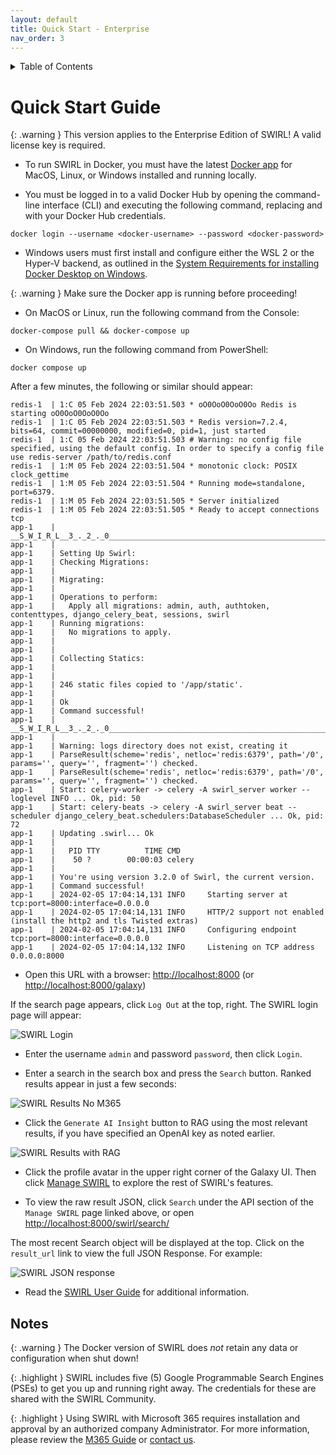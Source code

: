 ```yaml
---
layout: default
title: Quick Start - Enterprise
nav_order: 3
---
```

<details markdown="block">
  <summary>
    Table of Contents
  </summary>
  {: .text-delta }
- TOC
{:toc}
</details>

# Quick Start Guide

{: .warning }
This version applies to the Enterprise Edition of SWIRL! A valid license key is required.

* To run SWIRL in Docker, you must have the latest [Docker app](https://docs.docker.com/get-docker/) for MacOS, Linux, or Windows installed and running locally.

* You must be logged in to a valid Docker Hub by opening the command-line interface (CLI) and executing the following command, replacing <docker-username> and <docker-password> with your Docker Hub credentials.

``` shell
docker login --username <docker-username> --password <docker-password>
```

* Windows users must first install and configure either the WSL 2 or the Hyper-V backend, as outlined in the  [System Requirements for installing Docker Desktop on Windows](https://docs.docker.com/desktop/install/windows-install/#system-requirements).

{: .warning }
Make sure the Docker app is running before proceeding!

* On MacOS or Linux, run the following command from the Console:

``` shell
docker-compose pull && docker-compose up
```

* On Windows, run the following command from PowerShell:

``` shell
docker compose up
```

After a few minutes, the following or similar should appear:

``` shell
redis-1  | 1:C 05 Feb 2024 22:03:51.503 * oO0OoO0OoO0Oo Redis is starting oO0OoO0OoO0Oo
redis-1  | 1:C 05 Feb 2024 22:03:51.503 * Redis version=7.2.4, bits=64, commit=00000000, modified=0, pid=1, just started
redis-1  | 1:C 05 Feb 2024 22:03:51.503 # Warning: no config file specified, using the default config. In order to specify a config file use redis-server /path/to/redis.conf
redis-1  | 1:M 05 Feb 2024 22:03:51.504 * monotonic clock: POSIX clock_gettime
redis-1  | 1:M 05 Feb 2024 22:03:51.504 * Running mode=standalone, port=6379.
redis-1  | 1:M 05 Feb 2024 22:03:51.505 * Server initialized
redis-1  | 1:M 05 Feb 2024 22:03:51.505 * Ready to accept connections tcp
app-1    | __S_W_I_R_L__3_._2_._0__________________________________________________________
app-1    | 
app-1    | Setting Up Swirl:
app-1    | Checking Migrations:
app-1    | 
app-1    | Migrating:
app-1    | 
app-1    | Operations to perform:
app-1    |   Apply all migrations: admin, auth, authtoken, contenttypes, django_celery_beat, sessions, swirl
app-1    | Running migrations:
app-1    |   No migrations to apply.
app-1    | 
app-1    | 
app-1    | Collecting Statics:
app-1    | 
app-1    | 
app-1    | 246 static files copied to '/app/static'.
app-1    | 
app-1    | Ok
app-1    | Command successful!
app-1    | __S_W_I_R_L__3_._2_._0__________________________________________________________
app-1    | 
app-1    | Warning: logs directory does not exist, creating it
app-1    | ParseResult(scheme='redis', netloc='redis:6379', path='/0', params='', query='', fragment='') checked.
app-1    | ParseResult(scheme='redis', netloc='redis:6379', path='/0', params='', query='', fragment='') checked.
app-1    | Start: celery-worker -> celery -A swirl_server worker --loglevel INFO ... Ok, pid: 50
app-1    | Start: celery-beats -> celery -A swirl_server beat --scheduler django_celery_beat.schedulers:DatabaseScheduler ... Ok, pid: 72
app-1    | Updating .swirl... Ok
app-1    | 
app-1    |   PID TTY          TIME CMD
app-1    |    50 ?        00:00:03 celery
app-1    | 
app-1    | You're using version 3.2.0 of Swirl, the current version.
app-1    | Command successful!
app-1    | 2024-02-05 17:04:14,131 INFO     Starting server at tcp:port=8000:interface=0.0.0.0
app-1    | 2024-02-05 17:04:14,131 INFO     HTTP/2 support not enabled (install the http2 and tls Twisted extras)
app-1    | 2024-02-05 17:04:14,131 INFO     Configuring endpoint tcp:port=8000:interface=0.0.0.0
app-1    | 2024-02-05 17:04:14,132 INFO     Listening on TCP address 0.0.0.0:8000
```

* Open this URL with a browser: <http://localhost:8000> (or <http://localhost:8000/galaxy>)

If the search page appears, click `Log Out` at the top, right. The SWIRL login page will appear:

![SWIRL Login](images/swirl_login-galaxy_dark.png)

* Enter the username `admin` and password `password`, then click `Login`.

* Enter a search in the search box and press the `Search` button. Ranked results appear in just a few seconds:

![SWIRL Results No M365](images/swirl_results_no_m365-galaxy_dark.png)


* Click the `Generate AI Insight` button to RAG using the most relevant results, if you have specified an OpenAI key as noted earlier.

![SWIRL Results with RAG](images/swirl_rag_pulmonary_1.png)

* Click the profile avatar in the upper right corner of the Galaxy UI. Then click [Manage SWIRL](http://localhost:8000/swirl/) to explore the rest of SWIRL's features.

* To view the raw result JSON, click `Search` under the API section of the `Manage SWIRL` page linked above, or open <http://localhost:8000/swirl/search/>

The most recent Search object will be displayed at the top. Click on the `result_url` link to view the full JSON Response. For example:

![SWIRL JSON response](images/swirl_results_mixed_1.png)

* Read the [SWIRL User Guide](./User-Guide.md) for additional information.

## Notes

{: .warning }
The Docker version of SWIRL does *not* retain any data or configuration when shut down!

{: .highlight }
SWIRL includes five (5) Google Programmable Search Engines (PSEs) to get you up and running right away. The credentials for these are shared with the SWIRL Community.

{: .highlight }
Using SWIRL with Microsoft 365 requires installation and approval by an authorized company Administrator. For more information, please review the [M365 Guide](M365-Guide.md) or [contact us](mailto:hello@swirl.today).
